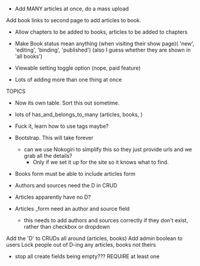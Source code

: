 - Add MANY articles at once, do a mass upload

Add book links to second page to add articles to book.

- Allow chapters to be added to books, articles to be added to chapters
- Make Book status mean anything (when visiting their show page)( 'new', 'editing', 'binding', 'published') (also I guess whether they are shown in 'all books')
- Viewable setting toggle option (nope, paid feature)

- Lots of adding more than one thing at once


TOPICS
- Now its own table. Sort this out sometime.
- lots of has_and_belongs_to_many (articles, books, )
- Fuck it, learn how to use tags maybe?


- Bootstrap. This will take forever


  - can we use Nokogiri to simplify this so they just provide urls and we grab all the details?
    - Only if we set it up for the site so it knows what to find.
- Books form must be able to include articles form

- Authors and sources need the D in CRUD
- Articles apparently have no D?

- Articles _form need an author and source field
  - this needs to add authors and sources correctly if they don't exist, rather than checkbox or dropdown

Add the 'D' to CRUDs all around (articles, books)
Add admin boolean to users
Lock people out of D-ing any articles, books not theirs


- stop all create fields being empty??? REQUIRE at least one